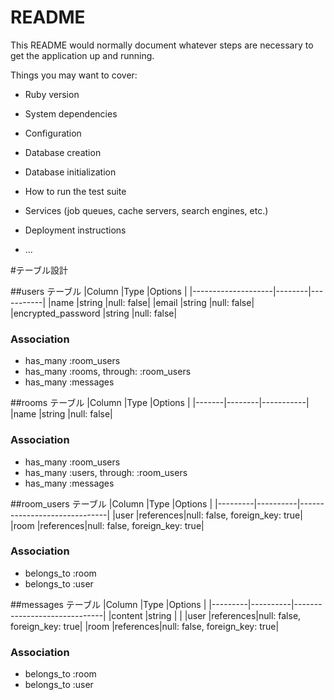 # README

This README would normally document whatever steps are necessary to get the
application up and running.

Things you may want to cover:

* Ruby version

* System dependencies

* Configuration

* Database creation

* Database initialization

* How to run the test suite

* Services (job queues, cache servers, search engines, etc.)

* Deployment instructions

* ...

#テーブル設計

##users テーブル
|Column              |Type    |Options    |
|--------------------|--------|-----------|
|name                |string  |null: false|
|email               |string  |null: false|
|encrypted_password  |string  |null: false|

### Association
- has_many :room_users
- has_many :rooms, through: :room_users
- has_many :messages


##rooms テーブル
|Column |Type    |Options    |
|-------|--------|-----------|
|name   |string  |null: false|

### Association
- has_many :room_users
- has_many :users, through: :room_users
- has_many :messages


##room_users テーブル
|Column   |Type      |Options                       |
|---------|----------|------------------------------|
|user     |references|null: false, foreign_key: true|
|room     |references|null: false, foreign_key: true|

### Association
- belongs_to :room
- belongs_to :user

##messages テーブル
|Column   |Type      |Options                       |
|---------|----------|------------------------------|
|content  |string    |                              |
|user     |references|null: false, foreign_key: true|
|room     |references|null: false, foreign_key: true|

### Association
- belongs_to :room
- belongs_to :user